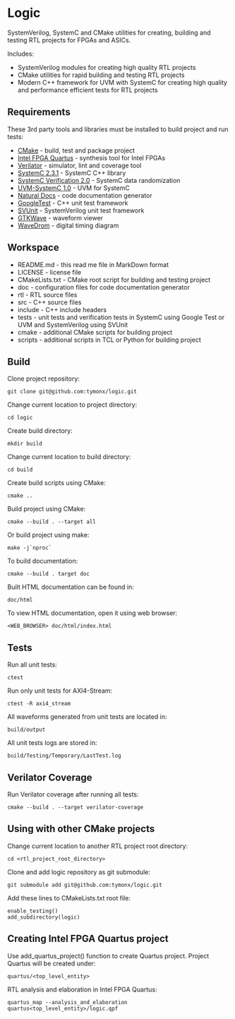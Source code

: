 Logic
=====

SystemVerilog, SystemC and CMake utilities for creating, building and testing
RTL projects for FPGAs and ASICs.

Includes:

  * SystemVerilog modules for creating high quality RTL projects
  * CMake utilities for rapid building and testing RTL projects
  * Modern C++ framework for UVM with SystemC for creating high quality and
    performance efficient tests for RTL projects

Requirements
------------

These 3rd party tools and libraries must be installed to build project and run tests:

  * [CMake](https://cmake.org/) - build, test and package project
  * [Intel FPGA Quartus](https://www.altera.com/downloads/download-center.html) - synthesis tool for Intel FPGAs
  * [Verilator](https://www.veripool.org/wiki/verilator/) - simulator, lint and coverage tool
  * [SystemC 2.3.1](http://accellera.org/downloads/standards/systemc) - SystemC C++ library
  * [SystemC Verification 2.0](http://accellera.org/downloads/standards/systemc) - SystemC data randomization
  * [UVM-SystemC 1.0](http://www.eda.org/activities/working-groups/systemc-verification) - UVM for SystemC
  * [Natural Docs](http://www.naturaldocs.org/) - code documentation generator
  * [GoogleTest](https://github.com/google/googletest) - C++ unit test framework
  * [SVUnit](http://agilesoc.com/open-source-projects/svunit/) - SystemVerilog unit test framework
  * [GTKWave](http://gtkwave.sourceforge.net/) - waveform viewer
  * [WaveDrom](http://wavedrom.com/) - digital timing diagram

Workspace
---------

  * README.md       - this read me file in MarkDown format
  * LICENSE         - license file
  * CMakeLists.txt  - CMake root script for building and testing project
  * doc             - configuration files for code documentation generator
  * rtl             - RTL source files
  * src             - C++ source files
  * include         - C++ include headers
  * tests           - unit tests and verification tests in SystemC using
                      Google Test or UVM and SystemVerilog using SVUnit
  * cmake           - additional CMake scripts for building project
  * scripts         - additional scripts in TCL or Python for building project

Build
-----

Clone project repository:

    git clone git@github.com:tymonx/logic.git

Change current location to project directory:

    cd logic

Create build directory:

    mkdir build

Change current location to build directory:

    cd build

Create build scripts using CMake:

    cmake ..

Build project using CMake:

    cmake --build . --target all

Or build project using make:

    make -j`nproc`

To build documentation:

    cmake --build . target doc

Built HTML documentation can be found in:

    doc/html

To view HTML documentation, open it using web browser:

    <WEB_BROWSER> doc/html/index.html

Tests
-----

Run all unit tests:

    ctest

Run only unit tests for AXI4-Stream:

    ctest -R axi4_stream

All waveforms generated from unit tests are located in:

    build/output

All unit tests logs are stored in:

    build/Testing/Temporary/LastTest.log

Verilator Coverage
------------------

Run Verilator coverage after running all tests:

    cmake --build . --target verilator-coverage

Using with other CMake projects
-------------------------------

Change current location to another RTL project root directory:

    cd <rtl_project_root_directory>

Clone and add logic repository as git submodule:

    git submodule add git@github.com:tymonx/logic.git

Add these lines to CMakeLists.txt root file:

    enable_testing()
    add_subdirectory(logic)

Creating Intel FPGA Quartus project
-----------------------------------

Use add_quartus_project() function to create Quartus project.
Project Quartus will be created under:

    quartus/<top_level_entity>

RTL analysis and elaboration in Intel FPGA Quartus:

    quartus_map --analysis_and_elaboration quartus<top_level_entity>/logic.qpf
